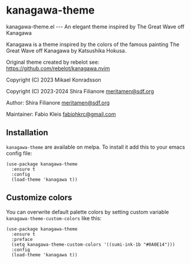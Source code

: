# kanagawa-theme

kanagawa-theme.el --- An elegant theme inspired by The Great Wave off Kanagawa

Kanagawa is a theme inspired by the colors of the famous painting
The Great Wave off Kanagawa by Katsushika Hokusa.

Original theme created by rebelot see: https://github.com/rebelot/kanagawa.nvim

Copyright (C) 2023 Mikael Konradsson

Copyright (C) 2023-2024 Shira Filianore <meritamen@sdf.org>

Author: Shira Filianore <meritamen@sdf.org>

Maintainer: Fabio Kleis <fabiohkrc@gmail.com>


## Installation
`kanagawa-theme` are available on melpa. To install it add this to your emacs config file:
```elisp
(use-package kanagawa-theme
  :ensure t
  :config
  (load-theme 'kanagawa t))
```

## Customize colors
You can overwrite default palette colors by setting custom variable `kanagawa-theme-custom-colors` like this:
```elisp
(use-package kanagawa-theme
  :ensure t
  :preface
  (setq kanagawa-theme-custom-colors '((sumi-ink-1b "#0A0E14")))
  :config
  (load-theme 'kanagawa t))
```

